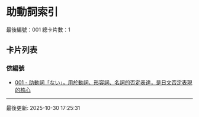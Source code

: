 # 助動詞索引

最後編號：001
總卡片數：1

## 卡片列表

### 依編號
- [001 - 助動詞「ない」，用於動詞、形容詞、名詞的否定表達，是日文否定表現的核心](001_nai.md) 

---
最後更新: 2025-10-30 17:25:31
